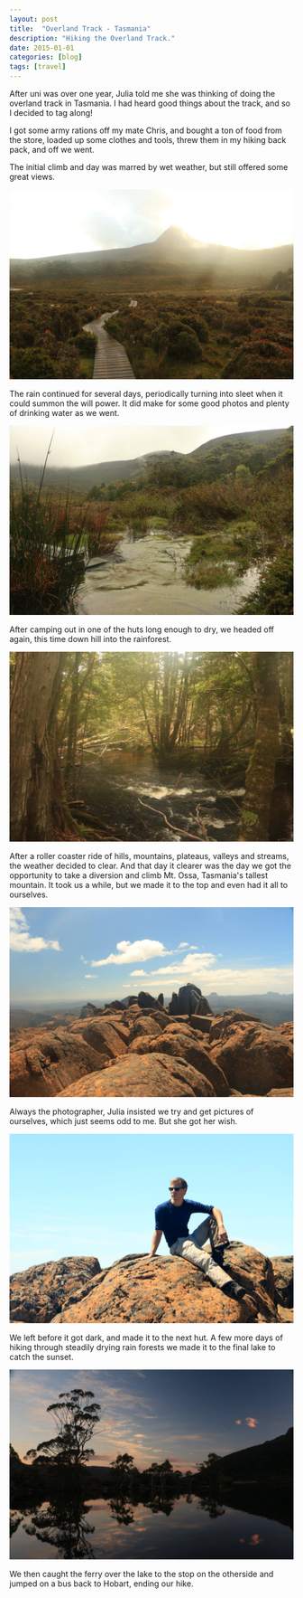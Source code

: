 ```yaml
---
layout: post
title:  "Overland Track - Tasmania"
description: "Hiking the Overland Track."
date: 2015-01-01
categories: [blog]
tags: [travel]
---
```


After uni was over one year, Julia told me she was thinking
of doing the overland track in Tasmania. I had heard good things
about the track, and so I decided to tag along!

I got some army rations off my mate Chris, and bought a ton 
of food from the store, loaded up some clothes and tools, threw
them in my hiking back pack, and off we went.

The initial climb and day was marred by wet weather, but still
offered some great views.

![](path.jpg)

The rain continued for several days, periodically turning into 
sleet when it could summon the will power. It did make for some good
photos and plenty of drinking water as we went.

![](pond.jpg)



After camping out in 
one of the huts long enough to dry, we headed off again, this time
down hill into the rainforest.

![](trees.jpg)

After a roller coaster ride of hills, mountains, plateaus, valleys and
streams, the weather decided to clear. And that day it clearer 
was the day we got the opportunity to take a diversion and climb Mt. Ossa,
Tasmania's tallest mountain. It took us a while, but we made it to the
top and even had it all to ourselves.

![](ossa.jpg)

Always the photographer, Julia insisted we try and get pictures 
of ourselves, which just seems odd to me. But she got her wish.

![](pose.jpg)

We left before it got dark, and made it to the next hut. A few more 
days of hiking through steadily drying rain forests we made it to the 
final lake to catch the sunset.

![](cover.jpg)

We then caught the ferry over the lake to the stop on the otherside
and jumped on a bus back to Hobart, ending our hike.
